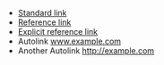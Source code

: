 - [Standard link](http://example.com)
- [Reference link]
- [Explicit reference link][Reference link]
- Autolink www.example.com
- Another Autolink http://example.com

[Reference link]: http://example.com
